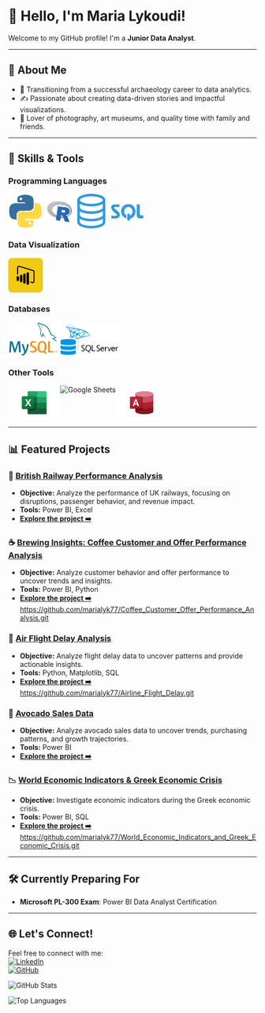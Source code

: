 # 👋 Hello, I'm Maria Lykoudi!

Welcome to my GitHub profile! I'm a **Junior Data Analyst**.

---


## 🎨 About Me
- 🌱 Transitioning from a successful archaeology career to data analytics.
- ✍️ Passionate about creating data-driven stories and impactful visualizations.
- 📸 Lover of photography, art museums, and quality time with family and friends.

---


## 🌟 Skills & Tools

### Programming Languages  
<div style="display: flex; align-items: center; flex-wrap: wrap;">
  <img src="assets/python-logo.png" alt="Python" height="70">
  <img src="assets/r-logo.png" alt="R" height="70">
  <img src="assets/sql-logo.png" alt="SQL" height="70">
</div>

### Data Visualization  
<div style="display: flex; align-items: center; flex-wrap: wrap;">
  <img src="assets/powerbi-logo2.png" alt="Power BI" height="70">
</div>

### Databases  
<div style="display: flex; align-items: center; flex-wrap: wrap;">
  <img src="assets/Mysql.png" alt="MySQL" height="70">
  <img src="assets/sqlserver-logo.png" alt="SQL Server" height="70">
</div>

### Other Tools  
<div style="display: flex; align-items: center; flex-wrap: wrap;">
  <img src="assets/excel-logo.png" alt="Excel" height="70">
  <img src="https://img.icons8.com/color/48/000000/google-sheets.png" alt="Google Sheets" height="70">
  <img src="assets/access-logo.png" alt="Access" height="70">
</div>




---

## 📊 Featured Projects

### 🚆 [British Railway Performance Analysis](#)
- **Objective:** Analyze the performance of UK railways, focusing on disruptions, passenger behavior, and revenue impact.
- **Tools:** Power BI, Excel
- **[Explore the project ➡️](https://github.com/marialyk77/British_Railway_Performance_Analysis.git)**

### ☕ [Brewing Insights: Coffee Customer and Offer Performance Analysis](#)  
- **Objective:** Analyze customer behavior and offer performance to uncover trends and insights.  
- **Tools:** Power BI, Python  
- **[Explore the project ➡️](#)** https://github.com/marialyk77/Coffee_Customer_Offer_Performance_Analysis.git
  
### 🚀 [Air Flight Delay Analysis](#)
- **Objective:** Analyze flight delay data to uncover patterns and provide actionable insights.
- **Tools:** Python, Matplotlib, SQL
- **[Explore the project ➡️](#)** https://github.com/marialyk77/Airline_Flight_Delay.git

### 🥑 [Avocado Sales Data](https://github.com/marialyk77/Avocado_Sales.git)
- **Objective:** Analyze avocado sales data to uncover trends, purchasing patterns, and growth trajectories.
- **Tools:** Power BI
- **[Explore the project ➡️](https://github.com/marialyk77/Avocado_Sales.git)**

### 📉 [World Economic Indicators & Greek Economic Crisis](#)
- **Objective:** Investigate economic indicators during the Greek economic crisis.
- **Tools:** Power BI, SQL
- **[Explore the project ➡️](#)** https://github.com/marialyk77/World_Economic_Indicators_and_Greek_Economic_Crisis.git

---

## 🛠️ Currently Preparing For  
- **Microsoft PL-300 Exam**: Power BI Data Analyst Certification  


---

## 🌐 Let's Connect!
Feel free to connect with me:  
[![LinkedIn](https://img.shields.io/badge/LinkedIn-Connect-blue)](https://linkedin.com/in/lykoudi)  
[![GitHub](https://img.shields.io/badge/GitHub-Follow-lightgrey)](https://github.com/marialyk77)  



![GitHub Stats](https://github-readme-stats.vercel.app/api?username=marialyk77&show_icons=true&theme=radical)

![Top Languages](https://github-readme-stats.vercel.app/api/top-langs/?username=marialyk77&layout=compact&theme=radical)
